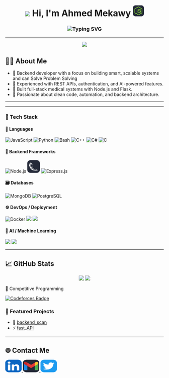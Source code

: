 <h1 align="center">
  <img src="https://media.giphy.com/media/hvRJCLFzcasrR4ia7z/giphy.gif" width="35" />
  Hi, I'm Ahmed Mekawy 
  <img src="https://raw.githubusercontent.com/tandpfun/skill-icons/main/icons/NodeJS-Dark.svg" width="35" />
</h1>

<h3 align="center">
  <img src="https://readme-typing-svg.herokuapp.com?font=Fira+Code&weight=500&pause=1000&color=21D65C&center=true&vCenter=true&width=1000&lines=💻+Backend+Developer+%7C+Node.js+%7C+Flask+%7C+MongoDB+%7C+AI+Integration" alt="Typing SVG" />
</h3>




---

<p align="center">
  <img src="https://media.giphy.com/media/qgQUggAC3Pfv687qPC/giphy.gif" width="400"/>
</p>

## 👨‍💻 About Me

- 🧠 Backend developer with a focus on building smart, scalable systems and can Solve Problem Solving
- 🧪 Experienced with REST APIs, authentication, and AI-powered features.
- 🚀 Built full-stack medical systems with Node.js and Flask.
- 🎯 Passionate about clean code, automation, and backend architecture.

---

---

### 🧰 Tech Stack

#### 🚀 Languages
<div align="left">
  <img src="https://skillicons.dev/icons?i=js" height="40" alt="JavaScript" />
  <img src="https://skillicons.dev/icons?i=python" height="40" alt="Python" />
  <img src="https://skillicons.dev/icons?i=bash" height="40" alt="Bash" />
  <img src="https://skillicons.dev/icons?i=cpp" height="40" alt="C++" />
  <img src="https://skillicons.dev/icons?i=cs" height="40" alt="C#" />
   <img src="https://skillicons.dev/icons?i=c" height="40" alt="C" />
</div>

#### 🧪 Backend Frameworks
<div align="left">
  <img src="https://skillicons.dev/icons?i=nodejs" height="40" alt="Node.js" />
  <img src="https://raw.githubusercontent.com/tandpfun/skill-icons/main/icons/Flask-Dark.svg" height="40" alt="Flask" />
  <img src="https://skillicons.dev/icons?i=express" height="40" alt="Express.js" />
</div>

#### 🗃️ Databases
<div align="left">
  <img src="https://skillicons.dev/icons?i=mongodb" height="40" alt="MongoDB" />
  <img src="https://skillicons.dev/icons?i=postgres" height="40" alt="PostgreSQL" />
</div>

#### ⚙️ DevOps / Deployment
<div align="left">
  <img src="https://skillicons.dev/icons?i=docker" height="40" alt="Docker" />
  <img src="https://img.shields.io/badge/Railway-%23000000.svg?style=for-the-badge&logo=railway&logoColor=white" height="25" />
  <img src="https://img.shields.io/badge/Render-00979D?style=for-the-badge&logoColor=white" height="25" />
</div>

#### 🧠 AI / Machine Learning
<div align="left">
  <img src="https://img.shields.io/badge/Keras-D00000?style=for-the-badge&logo=keras&logoColor=white" height="25" />
  <img src="https://img.shields.io/badge/TensorFlow-FF6F00?style=for-the-badge&logo=tensorflow&logoColor=white" height="25" />
</div>

---

## 📈 GitHub Stats

<p align="center">
  <img src="https://github-readme-stats.vercel.app/api?username=A7medMekkawyCS&show_icons=true&theme=radical" width="45%" />
  <img src="https://github-readme-streak-stats.herokuapp.com?user=A7medMekkawyCS&theme=radical" width="45%" />
</p>
 🧩 Competitive Programming

<p align="left">
  <a href="https://codeforces.com/profile/ahmedmekawyxa" target="_blank">
    <img src="https://img.shields.io/badge/Codeforces-yellow?style=for-the-badge&logo=codeforces&logoColor=white" alt="Codeforces Badge"/>
  </a>
</p>


### 📂 Featured Projects

- 🔬 [backend_scan](https://github.com/A7medMekkawyCS/backend_scan.git)
- ⚡ [fast_API](https://github.com/A7medMekkawyCS/fast_API.git)

---

## 🌐 Contact Me
<div>
  <a href="[(https://www.linkedin.com/in/ahmed-mekkawy-118197229/)]" target="_blank">
    <img src="https://raw.githubusercontent.com/tandpfun/skill-icons/main/icons/LinkedIn.svg" width="52" height="40" alt="linkedin logo"  />
<a href="mailto:ahmedmekawyxa@gmail.com" target="_blank">
  <img src="https://raw.githubusercontent.com/tandpfun/skill-icons/main/icons/Gmail-Dark.svg" width="52" height="40" alt="gmail logo" />
</a>
  <a href="(https://x.com/A7medMekkawyCS" target="_blank">
    <img src="https://raw.githubusercontent.com/tandpfun/skill-icons/main/icons/Twitter.svg" width="52" height="40" alt="twitter logo"  />
  </a>
</div>




